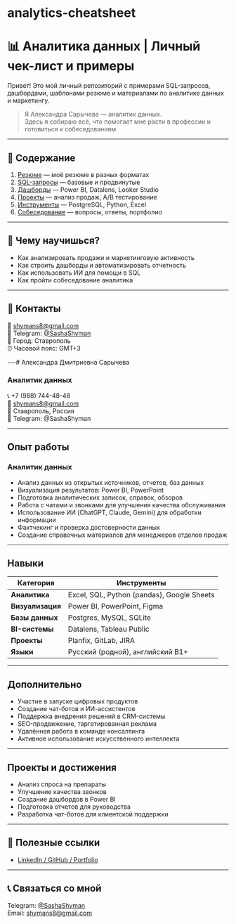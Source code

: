 # analytics-cheatsheet
# 📊 Аналитика данных | Личный чек-лист и примеры

Привет! Это мой личный репозиторий с примерами SQL-запросов, дашбордами, шаблонами резюме и материалами по аналитике данных и маркетингу.

> Я Александра Сарычева — аналитик данных.  
> Здесь я собираю всё, что помогает мне расти в профессии и готовиться к собеседованиям.

---

## 📁 Содержание

1. [Резюме](resume/) — моё резюме в разных форматах
2. [SQL-запросы](sql-queries/) — базовые и продвинутые
3. [Дашборды](dashboards/) — Power BI, Datalens, Looker Studio
4. [Проекты](projects/) — анализ продаж, A/B тестирование
5. [Инструменты](tools/) — PostgreSQL, Python, Excel
6. [Собеседование](career/) — вопросы, ответы, портфолио

---

## 🎯 Чему научишься?

- Как анализировать продажи и маркетинговую активность
- Как строить дашборды и автоматизировать отчетность
- Как использовать ИИ для помощи в SQL
- Как пройти собеседование аналитика

---

## 💬 Контакты

📧 [shymans8@gmail.com](mailto:shymans8@gmail.com)  
📱 Telegram: [@SashaShyman](https://t.me/SashaShyman)  
📍 Город: Ставрополь  
⏰ Часовой пояс: GMT+3  

---# Александра Дмитриевна Сарычева  
### Аналитик данных 
📞 +7 (988) 744-48-48  
📧 shymans8@gmail.com  
📍 Ставрополь, Россия  
💬 Telegram: @SashaShyman  

---

## Опыт работы

###  Аналитик данных  
- Анализ данных из открытых источников, отчетов, баз данных  
- Визуализация результатов: Power BI, PowerPoint  
- Подготовка аналитических записок, справок, обзоров  
- Работа с чатами и звонками для улучшения качества обслуживания  
- Использование ИИ (ChatGPT, Claude, Gemini) для обработки информации  
- Фактчекинг и проверка достоверности данных  
- Создание справочных материалов для менеджеров отделов продаж

---

## Навыки

| Категория         | Инструменты |
|------------------|------------|
| **Аналитика**     | Excel, SQL, Python (pandas), Google Sheets |
| **Визуализация**  | Power BI, PowerPoint, Figma |
| **Базы данных**  | Postgres, MySQL, SQLite |
| **BI-системы**    | Datalens, Tableau Public |
| **Проекты**       | Planfix, GitLab, JIRA |
| **Языки**        | Русский (родной), английский B1+

---


## Дополнительно

- Участие в запуске цифровых продуктов  
- Создание чат-ботов и ИИ-ассистентов  
- Поддержка внедрения решений в CRM-системы  
- SEO-продвижение, таргетированная реклама  
- Удалённая работа в команде консалтинга  
- Активное использование искусственного интеллекта

---

## Проекты и достижения

- Анализ спроса на препараты  
- Улучшение качества звонков  
- Создание дашбордов в Power BI  
- Подготовка отчетов для руководства  
- Разработка чат-ботов для клиентской поддержки

---

## 🔗 Полезные ссылки

- [LinkedIn / GitHub / Portfolio]()

---

## 📞 Связаться со мной

Telegram: [@SashaShyman](https://t.me/SashaShyman)  
Email: [shymans8@gmail.com](mailto:shymans8@gmail.com)
